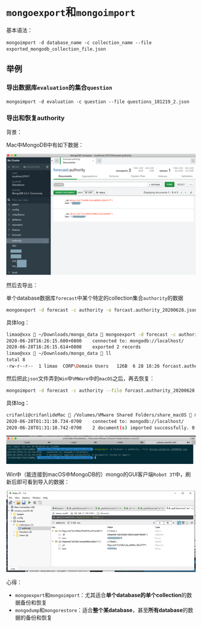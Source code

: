 # `mongoexport`和`mongoimport`

基本语法：

`mongoimport -d database_name -c collection_name --file exported_mongodb_collection_file.json`

## 举例

### 导出数据库`evaluation`的集合`question`

`mongoimport -d evaluation -c question --file questions_181219_2.json`

### 导出和恢复authority

背景：

Mac中MongoDB中有如下数据：

![win_mongodb_compass_authority](../../assets/img/win_mongodb_compass_authority.png)

然后去导出：

单个database数据库`forecast`中某个特定的collection集合`authority`的数据

```bash
mongoexport -d forecast -c authority -o forcast.authority_20200628.json
```

具体log：

```bash
limao@xxx  ~/Downloads/mongo_data  mongoexport -d forecast -c authority -o forcast.authority_20200628.json
2020-06-28T16:26:15.600+0800    connected to: mongodb://localhost/
2020-06-28T16:26:15.614+0800    exported 2 records
limao@xxx  ~/Downloads/mongo_data  ll
total 8
-rw-r--r--  1 limao  CORP\Domain Users   126B  6 28 16:26 forcast.authority_20200628.json
```

然后把此`json`文件弄到`Win`中`VMWare`中的`macOS`之后，再去恢复：

```bash
mongoimport -d forecast -c authority --file forcast.authority_20200628.json
```

具体log：

```bash
crifanli@crifanlideMac  /Volumes/VMware Shared Folders/share_macOS  mongoimport -d forecast -c authority --file forcast.authority_20200628.json
2020-06-28T01:31:10.734-0700    connected to: mongodb://localhost/
2020-06-28T01:31:10.742-0700    2 document(s) imported successfully. 0 document(s) failed to import.
```

![iterm2_mongoimport_log](../../assets/img/iterm2_mongoimport_log.png)

Win中（能连接到macOS中MongoDB的）mongo的GUI客户端`Robot 3T`中，刷新后即可看到导入的数据：

![win_robot_3t_see_mongo_data](../../assets/img/win_robot_3t_see_mongo_data.png)

心得：

* `mongoexport`和`mongoimport`：尤其适合**单个database的单个collection**的数据备份和恢复
* `mongodump`和`mongorestore`：适合**整个某database**，甚至**所有database**的数据的备份和恢复
